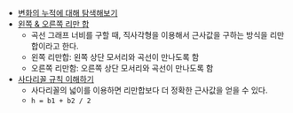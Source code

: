 - [변화의 누적에 대해 탐색해보기](https://ko.khanacademy.org/math/integral-calculus/ic-integration/ic-integral-calc-intro/a/accumulation-and-net-change-in-context)
- [왼쪽 & 오른쪽 리만 합](https://ko.khanacademy.org/math/integral-calculus/ic-integration/ic-integral-calc-intro/a/accumulation-and-net-change-in-context)
  - 곡선 그래프 너비를 구할 때, 직사각형을 이용해서 근사값을 구하는 방식을 리만합이라고 한다.
  - 왼쪽 리만합: 왼쪽 상단 모서리와 곡선이 만나도록 함
  - 오른쪽 리만함: 오른쪽 상단 모서리와 곡선이 만나도록 함 
- [사다리꼴 규칙 이해하기](https://ko.khanacademy.org/math/integral-calculus/ic-integration/ic-riemann-sums/a/understanding-the-trapezoid-rule)
  - 사다리꼴의 넓이를 이용하면 리만합보다 더 정확한 근사값을 얻을 수 있다.
  - `h = b1 + b2 / 2`
